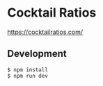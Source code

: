 # Cocktail Ratios

https://cocktailratios.com/

## Development

```
$ npm install
$ npm run dev
```
